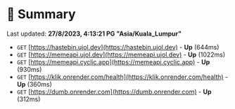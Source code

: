 # 📖 Summary
Last updated: **27/8/2023, 4:13:21 PG "Asia/Kuala_Lumpur"**

- `GET` [https://hastebin.ujol.dev](https://hastebin.ujol.dev) - **Up** (644ms)
- `GET` [https://memeapi.ujol.dev](https://memeapi.ujol.dev) - **Up** (1022ms)
- `GET` [https://memeapi.cyclic.app](https://memeapi.cyclic.app) - **Up** (930ms)
- `GET` [https://klik.onrender.com/health](https://klik.onrender.com/health) - **Up** (360ms)
- `GET` [https://dumb.onrender.com](https://dumb.onrender.com) - **Up** (312ms)

